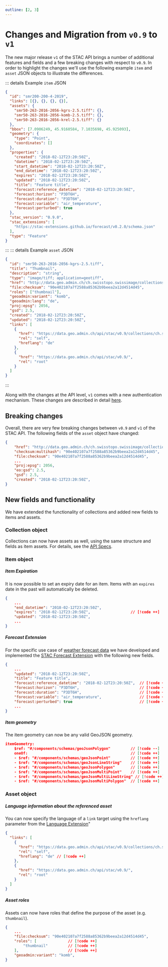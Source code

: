 ```yaml
---
outline: [2, 3]
---
```


# Changes and Migration from `v0.9` to `v1`

The new major release `v1` of the STAC API brings a number of additional features and fields and a few breaking changes with respect to `v0.9`.
In order to highlight the changes we'll use the following example `item` and `asset` JSON objects to illustrate the differences.

::: details Example `item` JSON

```json
{
  "id": "smr200-200-4-2019",
  "links": [{}, {}, {}, {}],
  "assets": {
    "smr50-263-2016-2056-kgrs-2.5.tiff": {},
    "smr50-263-2016-2056-komb-2.5.tiff": {},
    "smr50-263-2016-2056-krel-2.5.tiff": {}
  },
  "bbox": [7.0906249, 45.9160584, 7.1035698, 45.925093],
  "geometry": {
    "type": "Point",
    "coordinates": []
  },
  "properties": {
    "created": "2018-02-12T23:20:50Z",
    "datetime": "2018-02-12T23:20:50Z",
    "start_datetime": "2018-02-12T23:20:50Z",
    "end_datetime": "2018-02-12T23:20:50Z",
    "expires": "2018-02-12T23:20:50Z",
    "updated": "2018-02-12T23:20:50Z",
    "title": "Feature title",
    "forecast:reference_datetime": "2018-02-12T23:20:50Z",
    "forecast:horizon": "P3DT6H",
    "forecast:duration": "P3DT6H",
    "forecast:variable": "air_temperature",
    "forecast:perturbed": true
  },
  "stac_version": "0.9.0",
  "stac_extensions": [
    "https://stac-extensions.github.io/forecast/v0.2.0/schema.json"
  ],
  "type": "Feature"
}
```

:::
::: details Example `asset` JSON

```json
{
  "id": "smr50-263-2016-2056-kgrs-2.5.tiff",
  "title": "Thumbnail",
  "description": "string",
  "type": "image/tiff; application=geotiff",
  "href": "http://data.geo.admin.ch/ch.swisstopo.swissimage/collections/cs/items/CS3-20160503_132130_04/thumb.png",
  "file:checksum": "90e402107a7f2588a85362b9beea2a12d4514d45",
  "roles": ["thumbnail"],
  "geoadmin:variant": "komb",
  "geoadmin:lang": "de",
  "proj:epsg": 2056,
  "gsd": 2.5,
  "created": "2018-02-12T23:20:50Z",
  "updated": "2018-02-12T23:20:50Z",
  "links": [
    {
      "href": "https://data.geo.admin.ch/api/stac/v0.9/collections/ch.swisstopo.pixelkarte-farbe-pk50.noscale/items/smr200-200-4-2019/assets/smr50-263-2016-2056-kgrs-2.5.tiff",
      "rel": "self",
      "hreflang": "de"
    },
    {
      "href": "https://data.geo.admin.ch/api/stac/v0.9/",
      "rel": "root"
    }
  ]
}
```

:::

Along with the changes at the API level, `v1` comes with a new authentication mechanism. These changes are described in detail [here](./authentication).

## Breaking changes

Overall, there are very few breaking changes between `v0.9` and `v1` of the STAC API.
The following fields of the `asset` object have changed:

```json
{
    "href": "http://data.geo.admin.ch/ch.swisstopo.swissimage/collections/cs/items/CS3-20160503_132130_04/thumb.png",
    "checksum:multihash": "90e402107a7f2588a85362b9beea2a12d4514d45",       // [!code --]
    "file:checksum": "90e402107a7f2588a85362b9beea2a12d4514d45",            // [!code ++]
    ...
    "proj:epsg": 2056,
    "eo:gsd": 2.5,                                                          // [!code --]
    "gsd": 2.5,                                                             // [!code ++]
    "created": "2018-02-12T23:20:50Z",
}
```

## New fields and functionality

We have extended the functionality of collections and added new fields to items and assets.

### Collection object

Collections can now have assets as well, using the same structure and fields as item assets. For details, see the [API Specs](https://data.geo.admin.ch/api/stac/static/spec/v1/apitransactional.html#tag/Data/operation/describeCollection).

### Item object

##### Item Expiration

It is now possible to set an expiry date for an item. Items with an `expires` date in the past will automatically be deleted.

```json
{
    ...
    "end_datetime": "2018-02-12T23:20:50Z",
    "expires": "2018-02-12T23:20:50Z",                  // [!code ++]
    "updated": "2018-02-12T23:20:50Z",
    ...
}
```

##### Forecast Extension

For the specific use case of [weather forecast data](https://github.com/MeteoSwiss/opendata-forecast-data) we have developed and implemented the [STAC Forecast Extension](https://github.com/stac-extensions/forecast/pull/12) with the following new fields.

```json
{
    ...
    "updated": "2018-02-12T23:20:50Z",
    "title": "Feature title",
    "forecast:reference_datetime": "2018-02-12T23:20:50Z",  // [!code ++]
    "forecast:horizon": "P3DT6H",                           // [!code ++]
    "forecast:duration": "P3DT6H",                          // [!code ++]
    "forecast:variable": "air_temperature",                 // [!code ++]
    "forecast:perturbed": true                              // [!code ++]
    ...
}
```

##### Item geometry

The item geometry can now be any valid GeoJSON geometry.

```json
itemGeometry:
    $ref: "#/components/schemas/geoJsonPolygon"         // [!code --]
    oneOf:                                              // [!code ++]
    - $ref: "#/components/schemas/geoJsonPoint"         // [!code ++]
    - $ref: "#/components/schemas/geoJsonLineString"    // [!code ++]
    - $ref: "#/components/schemas/geoJsonPolygon"       // [!code ++]
    - $ref: "#/components/schemas/geoJsonMultiPoint"    // [!code ++]
    - $ref: "#/components/schemas/geoJsonMultiLineString" // [!code ++]
    - $ref: "#/components/schemas/geoJsonMultiPolygon"  // [!code ++]
```

### Asset object

##### Language information about the referenced asset

You can now specify the language of a `link` target using the `hreflang` parameter from the [Language Extension](https://github.com/stac-extensions/language?tab=readme-ov-file#fields-for-links-and-assets)"

```json
{
  "links": [
    {
      "href": "https://data.geo.admin.ch/api/stac/v0.9/collections/ch.swisstopo.pixelkarte-farbe-pk50.noscale/items/smr200-200-4-2019/assets/smr50-263-2016-2056-kgrs-2.5.tiff",
      "rel": "self",
      "hreflang": "de" // [!code ++]
    },
    {
      "href": "https://data.geo.admin.ch/api/stac/v0.9/",
      "rel": "root"
    }
  ]
}
```

##### Asset roles

Assets can now have roles that define the purpose of the asset (e.g. `thumbnail`).

```json
{
    ...
    "file:checksum": "90e402107a7f2588a85362b9beea2a12d4514d45",
    "roles": [              // [!code ++]
        "thumbnail"         // [!code ++]
    ],                      // [!code ++]
    "geoadmin:variant": "komb",
}
```
